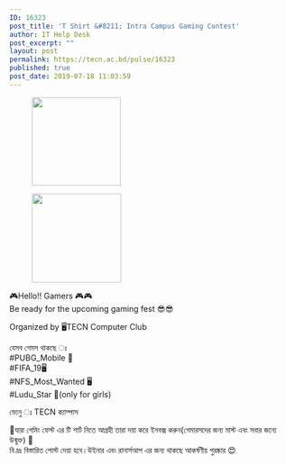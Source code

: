 ```yaml
---
ID: 16323
post_title: 'T Shirt &#8211; Intra Campus Gaming Contest'
author: IT Help Desk
post_excerpt: ""
layout: post
permalink: https://tecn.ac.bd/pulse/16323
published: true
post_date: 2019-07-18 11:03:59
---
```

<!-- wp:image {"id":16316,"align":"right","width":157,"height":157} -->
<div class="wp-block-image"><figure class="alignright is-resized"><a href="https://res.cloudinary.com/tecn/image/upload/v1563426285/66722999_1372343776256780_209597921623015424_n_fbrs6w.jpg"><img src="https://res.cloudinary.com/tecn/image/upload/v1563426285/66722999_1372343776256780_209597921623015424_n_fbrs6w.jpg" alt="" class="wp-image-16316" width="157" height="157"/></a></figure></div>
<!-- /wp:image -->

<!-- wp:image {"id":16315,"align":"right","width":158,"height":158} -->
<div class="wp-block-image"><figure class="alignright is-resized"><a href="https://fs1.tecn.ac.bd/uploads/sites/2/2019/07/66462406_1372343689590122_6205345328804134912_n.jpg"><img src="https://fs1.tecn.ac.bd/uploads/sites/2/2019/07/66462406_1372343689590122_6205345328804134912_n.jpg" alt="" class="wp-image-16315" width="158" height="158"/></a></figure></div>
<!-- /wp:image -->

<!-- wp:paragraph -->
<p>🎮Hello!! Gamers 🎮🎮<br> Be ready for the upcoming gaming fest 😎😎</p>
<!-- /wp:paragraph -->

<!-- wp:paragraph -->
<p> Organized by 🖥TECN Computer Club </p>
<!-- /wp:paragraph -->

<!-- wp:paragraph -->
<p> যেসব গেমস থাকছে ঃ<br> #PUBG_Mobile 📱<br> #FIFA_19🖥<br> #NFS_Most_Wanted 🖥<br> #Ludu_Star 📱(only for girls)</p>
<!-- /wp:paragraph -->

<!-- wp:paragraph -->
<p> ভ্যেনু ঃ TECN ক্যাম্পাস</p>
<!-- /wp:paragraph -->

<!-- wp:paragraph -->
<p> 👕যারা গেমিং ফেস্ট এর টি শার্ট নিতে আগ্রহী তারা দয়া করে ইনবক্স করুন(গেমারসদের জন্য মাস্ট এবং সবার জন্যে উন্মুক্ত) 👕<br> বি দ্রঃ বিস্তারিত পোস্ট দেয়া হবে।উইনার এবং রানার্সআপ এর জন্য থাকছে আকর্ষণীয় পুরষ্কার 😍</p>
<!-- /wp:paragraph -->
